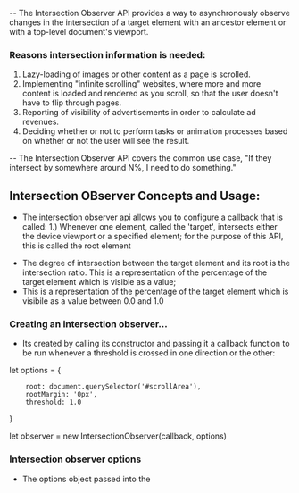 -- The Intersection Observer API provides a way to asynchronously observe changes in the intersection of a target element with an ancestor element or with a top-level document's viewport.

### Reasons intersection information is needed:

1. Lazy-loading of images or other content as a page is scrolled.
2. Implementing "infinite scrolling" websites, where more and more content is loaded and rendered as you scroll, so that the user doesn't have to flip through pages.
3. Reporting of visibility of advertisements in order to calculate ad revenues.
4. Deciding whether or not to perform tasks or animation processes based on whether or not the user will see the result.

-- The Intersection Observer API covers the common use case, "If they intersect by somewhere around N%, I need to do something."

## Intersection OBserver Concepts and Usage:

- The intersection observer api allows you to configure a callback that is called:
  1.) Whenever one element, called the 'target', intersects either the device viewport or a specified element; for the purpose of this API, this is called the root element

* The degree of intersection between the target element and its root is the intersection ratio.
  This is a representation of the percentage of the target element which is visible as a value;
* This is a representation of the percentage of the target element which is visibile as a value between 0.0 and 1.0

### Creating an intersection observer...

- Its created by calling its constructor and passing it a callback function to be run whenever a threshold is crossed in one direction or the other:

let options = {

        root: document.querySelector('#scrollArea'),
        rootMargin: '0px',
        threshold: 1.0

}

let observer = new IntersectionObserver(callback, options)

### Intersection observer options

- The options object passed into the
